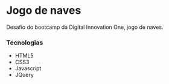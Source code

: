 # Jogo de naves

Desafio do bootcamp da Digital Innovation One, jogo de naves.

### Tecnologias

* HTML5
* CSS3
* Javascript
* JQuery